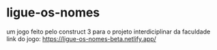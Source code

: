 # ligue-os-nomes
um jogo feito pelo construct 3 para o projeto interdiciplinar da faculdade
link do jogo: https://ligue-os-nomes-beta.netlify.app/
